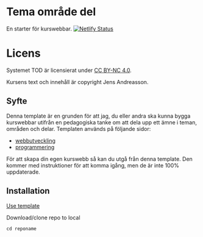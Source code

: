 # Tema område del

En starter för kurswebbar.
[![Netlify Status](https://api.netlify.com/api/v1/badges/c15c3c62-74ab-428a-9bd2-46d870bacfdd/deploy-status)](https://app.netlify.com/sites/keen-jones-305b5d/deploys)

# Licens

Systemet TOD är licensierat under [CC BY-NC 4.0](https://creativecommons.org/licenses/by-nc/4.0/).

Kursens text och innehåll är copyright Jens Andreasson.

## Syfte

Denna template är en grunden för att jag, du eller andra ska kunna bygga kurswebbar utifrån en pedagogiska tanke om att dela upp ett ämne i teman, områden och delar.
Templaten används på följande sidor:

-   [webbutveckling](https://github.com/jensadev/tod-webbutveckling)
-   [programmering](https://github.com/jensadev/tod-programmering)

För att skapa din egen kurswebb så kan du utgå från denna template. Den kommer med instruktioner för att komma igång, men de är inte 100% uppdaterade.

## Installation

[Use template](https://github.com/jensadev/tod/generate)

Download/clone repo to local

`cd reponame`
